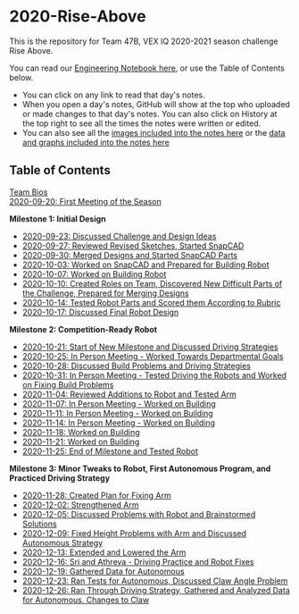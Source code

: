 # 2020-Rise-Above

This is the repository for Team 47B, VEX IQ 2020-2021 season challenge Rise Above.

You can read our [Engineering Notebook here](./notes), or use the Table of Contents below.
- You can click on any link to read that day's notes.
- When you open a day's notes, GitHub will show at the top who uploaded or made changes to that day's notes. You can also click on History at the top right to see all the times the notes were written or edited.
- You can also see all the [images included into the notes here](./img) or the [data and graphs included into the notes here](./data/README.md)

## Table of Contents
[Team Bios](./notes/bios.md)  
[2020-09-20: First Meeting of the Season](./notes/2020-09-20%20First%20Meeting.md)

**Milestone 1: Initial Design**
- [2020-09-23: Discussed Challenge and Design Ideas](./notes/2020-09-23%20Remote%20Meeting.md)
- [2020-09-27: Reviewed Revised Sketches, Started SnapCAD](./notes/2020-09-27%20Meeting%20Notes.md)
- [2020-09-30: Merged Designs and Started SnapCAD Parts](./notes/2020-09-30%20Meeting%20Notes.md)
- [2020-10-03: Worked on SnapCAD and Prepared for Building Robot](./notes/2020-10-03%20Meeting%20Notes.md)
- [2020-10-07: Worked on Building Robot](./notes/2020-10-07%20Meeting%20Notes.md)
- [2020-10-10: Created Roles on Team, Discovered New Difficult Parts of the Challenge, Prepared for Merging Designs](./notes/2020-10-10%20Meeting%20Notes.md)
- [2020-10-14: Tested Robot Parts and Scored them According to Rubric](./notes/2020-10-14%20Meeting%20Notes.md)
- [2020-10-17: Discussed Final Robot Design](./notes/2020-10-17%20Meeting%20Notes.md)

**Milestone 2: Competition-Ready Robot**
- [2020-10-21: Start of New Milestone and Discussed Driving Strategies](./notes/2020-10-21%20Meeting%20Notes.md)
- [2020-10-25: In Person Meeting - Worked Towards Departmental Goals](./notes/2020-10-25%20Meeting%20Notes.md)
- [2020-10-28: Discussed Build Problems and Driving Strategies](./notes/2020-10-28%20Meeting%20Notes.md)
- [2020-10-31: In Person Meeting - Tested Driving the Robots and Worked on Fixing Build Problems](./notes/2020-10-31%20Meeting%20Notes.md)
- [2020-11-04: Reviewed Additions to Robot and Tested Arm](./notes/2020-11-04%20Meeting%20Notes.md)
- [2020-11-07: In Person Meeting - Worked on Building](./notes/2020-11-07%20Meeting%20Notes.md)
- [2020-11-11: In Person Meeting - Worked on Building](./notes/2020-11-11%20Meeting%20Notes.md)
- [2020-11-14: In Person Meeting - Worked on Building](./notes/2020-11-14%20Meeting%20Notes.md)
- [2020-11-18: Worked on Building](./notes/2020-11-18%20Meeting%20Notes.md)
- [2020-11-21: Worked on Building](./notes/2020-11-21%20Meeting%20Notes.md)
- [2020-11-25: End of Milestone and Tested Robot](./notes/2020-11-25%20Meeting%20Notes.md)

**Milestone 3: Minor Tweaks to Robot, First Autonomous Program, and Practiced Driving Strategy**
- [2020-11-28: Created Plan for Fixing Arm](./notes/2020-11-28%20Meeting%20Notes.md)
- [2020-12-02: Strengthened Arm](./notes/2020-12-02%20Meeting%20Notes.md)
- [2020-12-05: Discussed Problems with Robot and Brainstormed Solutions](./notes/2020-12-05%20Meeting%20Notes.md)
- [2020-12-09: Fixed Height Problems with Arm and Discussed Autonomous Strategy](./notes/2020-12-09%20Meeting%20Notes.md)
- [2020-12-13: Extended and Lowered the Arm](./notes/2020-12-13%20Meeting%20Notes.md)
- [2020-12-16: Sri and Athreya - Driving Practice and Robot Fixes](./notes/2020-12-16%20Meeting%20Notes.md)
- [2020-12-19: Gathered Data for Autonomous](./notes/2020-12-19%20Meeting%20Notes.md)
- [2020-12-23: Ran Tests for Autonomous, Discussed Claw Angle Problem](./notes/2020-12-23%20Meeting%20Notes.md)
- [2020-12-26: Ran Through Driving Strategy, Gathered and Analyzed Data for Autonomous, Changes to Claw](./notes/2020-12-26%20Meeting%20Notes.md)
